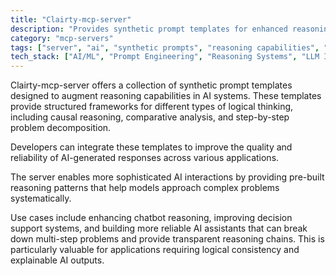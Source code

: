 ```yaml
---
title: "Clairty-mcp-server"
description: "Provides synthetic prompt templates for enhanced reasoning in AI workflows, enabling structured thinking and problem-solving approaches."
category: "mcp-servers"
tags: ["server", "ai", "synthetic prompts", "reasoning capabilities", "logical thinking", "explainable AI"]
tech_stack: ["AI/ML", "Prompt Engineering", "Reasoning Systems", "LLM Integration", "Chatbot Development", "Decision Support Systems"]
---
```


Clairty-mcp-server offers a collection of synthetic prompt templates designed to augment reasoning capabilities in AI systems. These templates provide structured frameworks for different types of logical thinking, including causal reasoning, comparative analysis, and step-by-step problem decomposition. 

Developers can integrate these templates to improve the quality and reliability of AI-generated responses across various applications. 

The server enables more sophisticated AI interactions by providing pre-built reasoning patterns that help models approach complex problems systematically. 

Use cases include enhancing chatbot reasoning, improving decision support systems, and building more reliable AI assistants that can break down multi-step problems and provide transparent reasoning chains. This is particularly valuable for applications requiring logical consistency and explainable AI outputs.